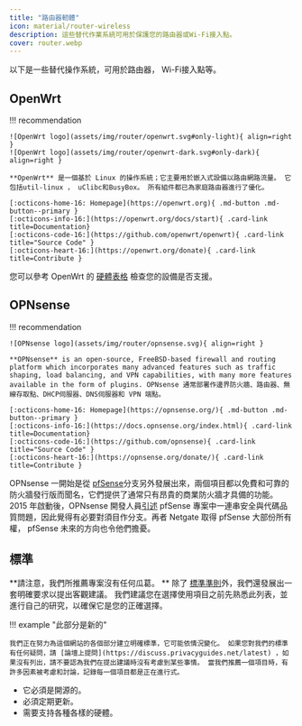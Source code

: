 ```yaml
---
title: "路由器軔體"
icon: material/router-wireless
description: 這些替代作業系統可用於保護您的路由器或Wi-Fi接入點。
cover: router.webp
---
```


以下是一些替代操作系統，可用於路由器， Wi-Fi接入點等。

## OpenWrt

!!! recommendation

    ![OpenWrt logo](assets/img/router/openwrt.svg#only-light){ align=right }
    ![OpenWrt logo](assets/img/router/openwrt-dark.svg#only-dark){ align=right }
    
    **OpenWrt** 是一個基於 Linux 的操作系統；它主要用於嵌入式設備以路由網路流量。 它包括util-linux ， uClibc和BusyBox。 所有組件都已為家庭路由器進行了優化。
    
    [:octicons-home-16: Homepage](https://openwrt.org){ .md-button .md-button--primary }
    [:octicons-info-16:](https://openwrt.org/docs/start){ .card-link title=Documentation}
    [:octicons-code-16:](https://github.com/openwrt/openwrt){ .card-link title="Source Code" }
    [:octicons-heart-16:](https://openwrt.org/donate){ .card-link title=Contribute }

您可以參考 OpenWrt 的 [硬體表格](https://openwrt.org/toh/start) 檢查您的設備是否支援。

## OPNsense

!!! recommendation

    ![OPNsense logo](assets/img/router/opnsense.svg){ align=right }
    
    **OPNsense** is an open-source, FreeBSD-based firewall and routing platform which incorporates many advanced features such as traffic shaping, load balancing, and VPN capabilities, with many more features available in the form of plugins. OPNsense 通常部署作邊界防火牆、路由器、無線存取點、DHCP伺服器、DNS伺服器和 VPN 端點。
    
    [:octicons-home-16: Homepage](https://opnsense.org/){ .md-button .md-button--primary }
    [:octicons-info-16:](https://docs.opnsense.org/index.html){ .card-link title=Documentation}
    [:octicons-code-16:](https://github.com/opnsense){ .card-link title="Source Code" }
    [:octicons-heart-16:](https://opnsense.org/donate/){ .card-link title=Contribute }

OPNsense 一開始是從 [pfSense](https://en.wikipedia.org/wiki/PfSense)分支另外發展出來，兩個項目都以免費和可靠的防火牆發行版而聞名，它們提供了通常只有昂貴的商業防火牆才具備的功能。  2015 年啟動後，OPNsense 開發人員[引述](https://docs.opnsense.org/history/thefork.html) pfSense  專案中一連串安全與代碼品質問題，因此覺得有必要對須目作分支。再者 Netgate 取得 pfSense 大部份所有權， pfSense 未來的方向也令他們擔憂。

## 標準

**請注意，我們所推薦專案沒有任何瓜葛。 ** 除了 [標準準則](about/criteria.md)外，我們還發展出一套明確要求以提出客觀建議。 我們建議您在選擇使用項目之前先熟悉此列表，並進行自己的研究，以確保它是您的正確選擇。

!!! example "此部分是新的"

    我們正在努力為這個網站的各個部分建立明確標準，它可能依情況變化。 如果您對我們的標準有任何疑問，請 [論壇上提問](https://discuss.privacyguides.net/latest) ，如果沒有列出，請不要認為我們在提出建議時沒有考慮到某些事情。 當我們推薦一個項目時，有許多因素被考慮和討論，記錄每一個項目都是正在進行式。

- 它必須是開源的。
- 必須定期更新。
- 需要支持各種各樣的硬體。
